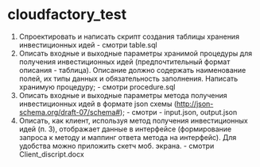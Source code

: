 # cloudfactory_test
1. Спроектировать и написать скрипт создания таблицы хранения инвестиционных идей - смотри table.sql
2. Описать входные и выходные параметры хранимой процедуры для получения инвестиционных идей (предпочтительный формат описания - таблица). Описание должно содержать наименование полей, их типы данных и обязательность заполнения. Написать хранимую процедуру; - смотри procedure.sql
3. Описать входные и выходные параметры метода получения инвестиционных идей в формате json схемы (http://json-schema.org/draft-07/schema#); - смотри - input.json, output.json
4. Описать, как клиент, используя метод получения инвестиционных идей (п. 3), отображает данные в интерфейсе (формирование запроса к методу и маппинг ответа метода на интерфейс). Для удобства можно приложить скетч моб. экрана. - смотри Client_discript.docx
